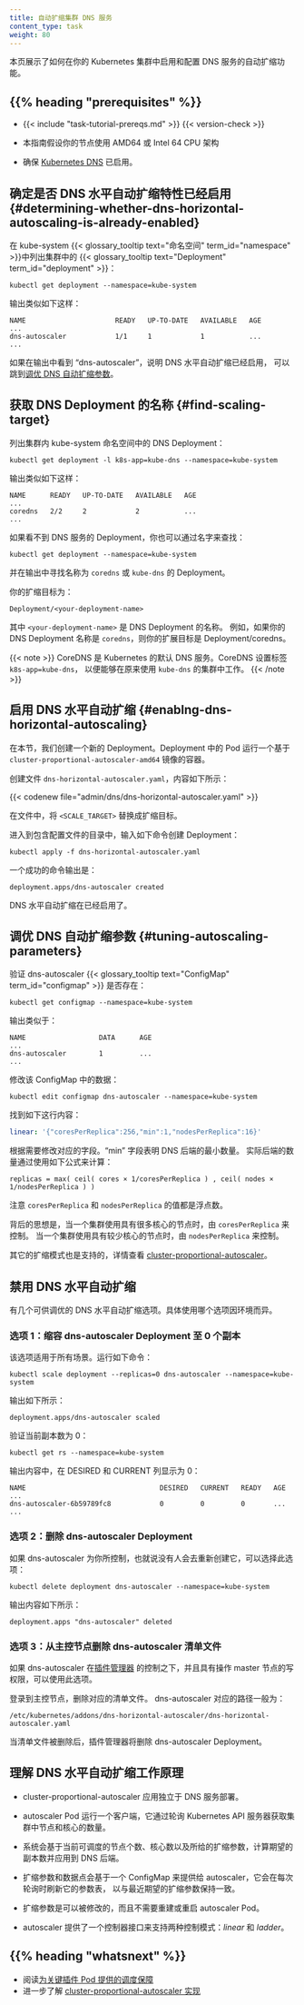 ```yaml
---
title: 自动扩缩集群 DNS 服务
content_type: task
weight: 80
---
```


本页展示了如何在你的 Kubernetes 集群中启用和配置 DNS 服务的自动扩缩功能。

## {{% heading "prerequisites" %}}

* {{< include "task-tutorial-prereqs.md" >}} {{< version-check >}}

* 本指南假设你的节点使用 AMD64 或 Intel 64 CPU 架构

* 确保 [Kubernetes DNS](/zh-cn/docs/concepts/services-networking/dns-pod-service/) 已启用。



## 确定是否 DNS 水平自动扩缩特性已经启用 {#determining-whether-dns-horizontal-autoscaling-is-already-enabled}

在 kube-system {{< glossary_tooltip text="命名空间" term_id="namespace" >}}中列出集群中的
{{< glossary_tooltip text="Deployment" term_id="deployment" >}}：

```shell
kubectl get deployment --namespace=kube-system
```

输出类似如下这样：

```
NAME                      READY   UP-TO-DATE   AVAILABLE   AGE
...
dns-autoscaler            1/1     1            1           ...
...
```

如果在输出中看到 “dns-autoscaler”，说明 DNS 水平自动扩缩已经启用，
可以跳到[调优 DNS 自动扩缩参数](#tuning-autoscaling-parameters)。

## 获取 DNS Deployment 的名称 {#find-scaling-target}

列出集群内 kube-system 命名空间中的 DNS Deployment：

```shell
kubectl get deployment -l k8s-app=kube-dns --namespace=kube-system
```

输出类似如下这样：

```
NAME      READY   UP-TO-DATE   AVAILABLE   AGE
...
coredns   2/2     2            2           ...
...
```

如果看不到 DNS 服务的 Deployment，你也可以通过名字来查找：

```shell
kubectl get deployment --namespace=kube-system
```

并在输出中寻找名称为 `coredns` 或 `kube-dns` 的 Deployment。

你的扩缩目标为：

```
Deployment/<your-deployment-name>
```

其中 `<your-deployment-name>` 是 DNS Deployment 的名称。
例如，如果你的 DNS Deployment 名称是 `coredns`，则你的扩展目标是 Deployment/coredns。

{{< note >}}
CoreDNS 是 Kubernetes 的默认 DNS 服务。CoreDNS 设置标签 `k8s-app=kube-dns`，
以便能够在原来使用 `kube-dns` 的集群中工作。
{{< /note >}}

## 启用 DNS 水平自动扩缩   {#enablng-dns-horizontal-autoscaling}

在本节，我们创建一个新的 Deployment。Deployment 中的 Pod 运行一个基于
`cluster-proportional-autoscaler-amd64` 镜像的容器。

创建文件 `dns-horizontal-autoscaler.yaml`，内容如下所示：

{{< codenew file="admin/dns/dns-horizontal-autoscaler.yaml" >}}

在文件中，将 `<SCALE_TARGET>` 替换成扩缩目标。

进入到包含配置文件的目录中，输入如下命令创建 Deployment：

```shell
kubectl apply -f dns-horizontal-autoscaler.yaml
```

一个成功的命令输出是：

```
deployment.apps/dns-autoscaler created
```

DNS 水平自动扩缩在已经启用了。

## 调优 DNS 自动扩缩参数   {#tuning-autoscaling-parameters}

验证 dns-autoscaler {{< glossary_tooltip text="ConfigMap" term_id="configmap" >}} 是否存在：

```shell
kubectl get configmap --namespace=kube-system
```

输出类似于：

```
NAME                  DATA      AGE
...
dns-autoscaler        1         ...
...
```

修改该 ConfigMap 中的数据：

```shell
kubectl edit configmap dns-autoscaler --namespace=kube-system
```

找到如下这行内容：

```yaml
linear: '{"coresPerReplica":256,"min":1,"nodesPerReplica":16}'
```


根据需要修改对应的字段。“min” 字段表明 DNS 后端的最小数量。
实际后端的数量通过使用如下公式来计算：

```
replicas = max( ceil( cores × 1/coresPerReplica ) , ceil( nodes × 1/nodesPerReplica ) )
```

注意 `coresPerReplica` 和 `nodesPerReplica` 的值都是浮点数。

背后的思想是，当一个集群使用具有很多核心的节点时，由 `coresPerReplica` 来控制。
当一个集群使用具有较少核心的节点时，由 `nodesPerReplica` 来控制。

其它的扩缩模式也是支持的，详情查看
[cluster-proportional-autoscaler](https://github.com/kubernetes-sigs/cluster-proportional-autoscaler)。

## 禁用 DNS 水平自动扩缩

有几个可供调优的 DNS 水平自动扩缩选项。具体使用哪个选项因环境而异。

### 选项 1：缩容 dns-autoscaler Deployment 至 0 个副本

该选项适用于所有场景。运行如下命令：

```shell
kubectl scale deployment --replicas=0 dns-autoscaler --namespace=kube-system
```

输出如下所示：

```
deployment.apps/dns-autoscaler scaled
```

验证当前副本数为 0：

```shell
kubectl get rs --namespace=kube-system
```

输出内容中，在 DESIRED 和 CURRENT 列显示为 0：

```
NAME                                 DESIRED   CURRENT   READY   AGE
...
dns-autoscaler-6b59789fc8            0         0         0       ...
...
```

### 选项 2：删除 dns-autoscaler Deployment

如果 dns-autoscaler 为你所控制，也就说没有人会去重新创建它，可以选择此选项：

```shell
kubectl delete deployment dns-autoscaler --namespace=kube-system
```

输出内容如下所示：

```
deployment.apps "dns-autoscaler" deleted
```


### 选项 3：从主控节点删除 dns-autoscaler 清单文件

如果 dns-autoscaler 在[插件管理器](https://git.k8s.io/kubernetes/cluster/addons/README.md)
的控制之下，并且具有操作 master 节点的写权限，可以使用此选项。

登录到主控节点，删除对应的清单文件。 
dns-autoscaler 对应的路径一般为：

```
/etc/kubernetes/addons/dns-horizontal-autoscaler/dns-horizontal-autoscaler.yaml
```

当清单文件被删除后，插件管理器将删除 dns-autoscaler Deployment。


## 理解 DNS 水平自动扩缩工作原理

* cluster-proportional-autoscaler 应用独立于 DNS 服务部署。

* autoscaler Pod 运行一个客户端，它通过轮询 Kubernetes API 服务器获取集群中节点和核心的数量。

* 系统会基于当前可调度的节点个数、核心数以及所给的扩缩参数，计算期望的副本数并应用到 DNS 后端。

* 扩缩参数和数据点会基于一个 ConfigMap 来提供给 autoscaler，它会在每次轮询时刷新它的参数表，
  以与最近期望的扩缩参数保持一致。

* 扩缩参数是可以被修改的，而且不需要重建或重启 autoscaler Pod。

* autoscaler 提供了一个控制器接口来支持两种控制模式：*linear* 和 *ladder*。

## {{% heading "whatsnext" %}}

* 阅读[为关键插件 Pod 提供的调度保障](/zh-cn/docs/tasks/administer-cluster/guaranteed-scheduling-critical-addon-pods/)
* 进一步了解 [cluster-proportional-autoscaler 实现](https://github.com/kubernetes-sigs/cluster-proportional-autoscaler)

